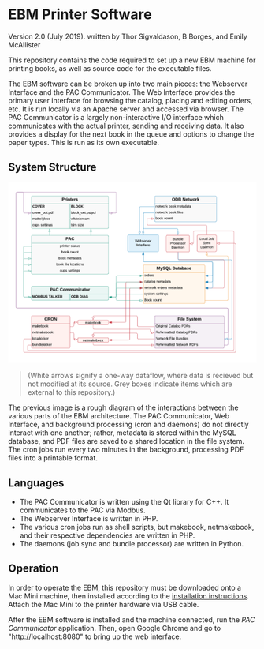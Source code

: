 # EBM Printer Software
Version 2.0 (July 2019). written by Thor Sigvaldason, B Borges, and Emily McAllister

This repository contains the code required to set up a new EBM machine for printing books, as well as source code for the executable files.

The EBM software can be broken up into two main pieces: the Webserver Interface and the PAC Communicator. The Web Interface provides the primary user interface for browsing the catalog, placing and editing orders, etc. It is run locally via an Apache server and accessed via browser. The PAC Communicator is a largely non-interactive I/O interface which communicates with the actual printer, sending and receiving data. It also provides a display for the next book in the queue and options to change the paper types. This is run as its own executable.


## System Structure
![diagram of the system structure](Dataflow_Structure.png)
>(White arrows signify a one-way dataflow, where data is recieved but not modified at its source. Grey boxes indicate items which are external to this repository.)

The previous image is a rough diagram of the interactions between the various parts of the EBM architecture. 
The PAC Communicator, Web Interface, and background processing (cron and daemons) do not directly interact with one another; rather, metadata is stored within the MySQL database, and PDF files are saved to a shared location in the file system.  
The cron jobs run every two minutes in the background, processing PDF files into a printable format. 

## Languages
- The PAC Communicator is written using the Qt library for C++. It communicates to the PAC via Modbus. 
- The Webserver Interface is written in PHP.
- The various cron jobs run as shell scripts, but  makebook, netmakebook, and their respective dependencies are written in PHP.
- The daemons (job sync and bundle processor) are written in Python. 

## Operation

In order to operate the EBM, this repository must be downloaded onto a Mac Mini machine, then installed according to the [installation instructions](installation.md). Attach the Mac Mini to the printer hardware via USB cable. 

After the EBM software is installed and the machine connected, run the *PAC Communicator* application. Then, open Google Chrome and go to "http://localhost:8080" to bring up the web interface. 